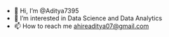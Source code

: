 - 👋 Hi, I’m @Aditya7395
- 👀 I’m interested in Data Science and Data Analytics 
- 📫 How to reach me ahireaditya07@gmail.com
